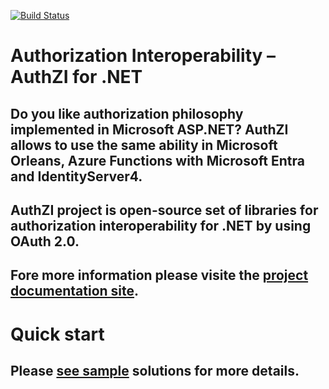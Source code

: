 [![Build Status](https://dev.azure.com/async-hub/AuthZI/_apis/build/status/AuthZI-CI?branchName=master)](https://dev.azure.com/async-hub/AuthZI/_build/latest?definitionId=1&branchName=master)
# **Auth**ori**z**ation **I**nteroperability – AuthZI for .NET

## Do you like authorization philosophy implemented in **Microsoft ASP.NET**? **AuthZI** allows to use the same ability in Microsoft Orleans, Azure Functions with Microsoft Entra and IdentityServer4.  

## AuthZI project is open-source set of libraries for authorization interoperability for .NET by using OAuth 2.0.  

## Fore more information please visite the [project documentation site](https://authzi.asynchub.org/).  

# Quick start
## Please [see sample](https://github.com/Async-Hub/AuthZI-Samples) solutions for more details.
